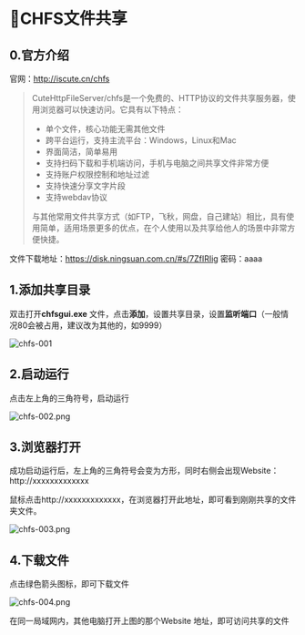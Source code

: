 # 📁CHFS文件共享



## 0.官方介绍

官网：http://iscute.cn/chfs

> CuteHttpFileServer/chfs是一个免费的、HTTP协议的文件共享服务器，使用浏览器可以快速访问。它具有以下特点：
>
> - 单个文件，核心功能无需其他文件
> - 跨平台运行，支持主流平台：Windows，Linux和Mac
> - 界面简洁，简单易用
> - 支持扫码下载和手机端访问，手机与电脑之间共享文件非常方便
> - 支持账户权限控制和地址过滤
> - 支持快速分享文字片段
> - 支持webdav协议
>
> 与其他常用文件共享方式（如FTP，飞秋，网盘，自己建站）相比，具有使用简单，适用场景更多的优点，在个人使用以及共享给他人的场景中非常方便快捷。

文件下载地址：https://disk.ningsuan.com.cn/#s/7ZfIRIig   密码：aaaa

## 1.添加共享目录

双击打开**chfsgui.exe** 文件，点击**添加**，设置共享目录，设置**监听端口**（一般情况80会被占用，建议改为其他的，如9999）

![chfs-001](https://i.loli.net/2021/09/27/ZDec4bTYI1RSxOX.png)



## 2.启动运行

点击左上角的三角符号，启动运行

![chfs-002.png](https://i.loli.net/2021/09/27/2LVtdEzFW8nZlsI.png)



## 3.浏览器打开

成功启动运行后，左上角的三角符号会变为方形，同时右侧会出现Website：http://xxxxxxxxxxxxx

鼠标点击http://xxxxxxxxxxxxx，在浏览器打开此地址，即可看到刚刚共享的文件夹文件。

![chfs-003.png](https://i.loli.net/2021/09/27/H5gKGiIMcDhAsC8.png)

## 4.下载文件

点击绿色箭头图标，即可下载文件

![chfs-004.png](https://i.loli.net/2021/09/27/hPTlLC7k2s3iMKI.png)





在同一局域网内，其他电脑打开上图的那个Website 地址，即可访问共享的文件